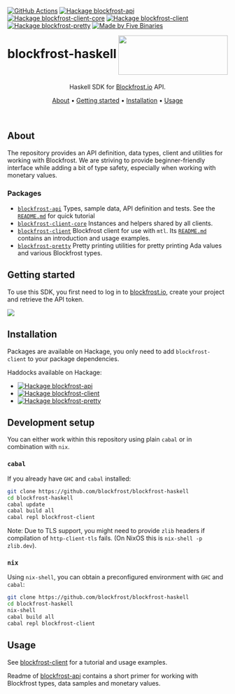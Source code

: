 
[![GitHub Actions](https://img.shields.io/endpoint.svg?url=https%3A%2F%2Factions-badge.atrox.dev%2Fblockfrost%2Fblockfrost-haskell%2Fbadge&style=flat-square)](https://github.com/blockfrost/blockfrost-haskell/actions/workflows/ci.yaml)
[![Hackage blockfrost-api](https://img.shields.io/hackage/v/blockfrost-api.svg?logo=haskell&style=flat-square&label=blockfrost-api)](https://hackage.haskell.org/package/blockfrost-api)
[![Hackage blockfrost-client-core](https://img.shields.io/hackage/v/blockfrost-client-core.svg?logo=haskell&style=flat-square&label=blockfrost-client-core)](https://hackage.haskell.org/package/blockfrost-client-core)
[![Hackage blockfrost-client](https://img.shields.io/hackage/v/blockfrost-client.svg?logo=haskell&style=flat-square&label=blockfrost-client)](https://hackage.haskell.org/package/blockfrost-client)
[![Hackage blockfrost-pretty](https://img.shields.io/hackage/v/blockfrost-pretty.svg?logo=haskell&style=flat-square&label=blockfrost-pretty)](https://hackage.haskell.org/package/blockfrost-pretty)
[![Made by Five Binaries](https://img.shields.io/badge/made%20by-Five%20Binaries-darkviolet.svg?style=flat-square)](https://fivebinaries.com/)

<img src="https://blockfrost.io/images/logo.svg" width="250" align="right" height="90">

# blockfrost-haskell

<br/>

<p align="center">Haskell SDK for <a href="https://blockfrost.io">Blockfrost.io</a> API.</p>
<p align="center">
  <a href="#about">About</a> •
  <a href="#getting-started">Getting started</a> •
  <a href="#installation">Installation</a> •
  <a href="#usage">Usage</a>
</p>

<br/>

## About

The repository provides an API definition, data types, client and utilities
for working with Blockfrost. We are striving to provide beginner-friendly
interface while adding a bit of type safety, especially when working with monetary
values.

### Packages

* [`blockfrost-api`](./blockfrost-api/#readme)
  Types, sample data, API definition and tests. See the [`README.md`](./blockfrost-api/#readme)
  for quick tutorial
* [`blockfrost-client-core`](./blockfrost-client-core/#readme)
  Instances and helpers shared by all clients.
* [`blockfrost-client`](./blockfrost-client/#readme)
  Blockfrost client for use with `mtl`. Its [`README.md`](./blockfrost-api/#readme)
  contains an introduction and usage examples.
* [`blockfrost-pretty`](./blockfrost-pretty/#readme)
  Pretty printing utilities for pretty printing Ada values
  and various Blockfrost types.

## Getting started

To use this SDK, you first need to log in to [blockfrost.io](https://blockfrost.io), create your project and retrieve the API token.

<img src="https://i.imgur.com/smY12ro.png">

<br/>

## Installation

Packages are available on Hackage, you only need to add `blockfrost-client`
to your package dependencies.

Haddocks available on Hackage:
* [![Hackage blockfrost-api](https://img.shields.io/hackage/v/blockfrost-api.svg?logo=haskell&style=flat-square&label=blockfrost-api)](https://hackage.haskell.org/package/blockfrost-api)
* [![Hackage blockfrost-client](https://img.shields.io/hackage/v/blockfrost-client.svg?logo=haskell&style=flat-square&label=blockfrost-client)](https://hackage.haskell.org/package/blockfrost-client)
* [![Hackage blockfrost-pretty](https://img.shields.io/hackage/v/blockfrost-pretty.svg?logo=haskell&style=flat-square&label=blockfrost-pretty)](https://hackage.haskell.org/package/blockfrost-pretty)

## Development setup

You can either work within this repository using plain `cabal` or in combination
with `nix`.

### `cabal`

If you already have `GHC` and `cabal` installed:

```bash
git clone https://github.com/blockfrost/blockfrost-haskell
cd blockfrost-haskell
cabal update
cabal build all
cabal repl blockfrost-client
```

Note: Due to TLS support, you might need to
provide `zlib` headers if compilation
of `http-client-tls` fails. (On NixOS this is `nix-shell -p zlib.dev`).

### `nix`

Using `nix-shell`, you can obtain a preconfigured environment
with `GHC` and `cabal`:

```bash
git clone https://github.com/blockfrost/blockfrost-haskell
cd blockfrost-haskell
nix-shell
cabal build all
cabal repl blockfrost-client
```

## Usage

See [blockfrost-client](./blockfrost-client/#readme) for a tutorial
and usage examples.

Readme of [blockfrost-api](./blockfrost-api/#readme)
contains a short primer for working with Blockfrost
types, data samples and monetary values.
